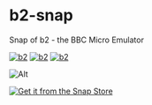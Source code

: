 # b2-snap
Snap of b2 - the BBC Micro Emulator

[![b2](https://github.com/popey/b2-snap/actions/workflows/test-snap-can-build.yml/badge.svg)](https://github.com/popey/b2-snap/actions)
[![b2](https://snapcraft.io/b2/badge.svg)](https://snapcraft.io/b2)
[![b2](https://snapcraft.io/b2/trending.svg?name=0)](https://snapcraft.io/b2)

![Alt](https://repobeats.axiom.co/api/embed/ce3570ee7dde79c7dbda75731fab6355b2e87ec8.svg "Repobeats analytics image")

[![Get it from the Snap Store](https://snapcraft.io/static/images/badges/en/snap-store-black.svg)](https://snapcraft.io/b2)
